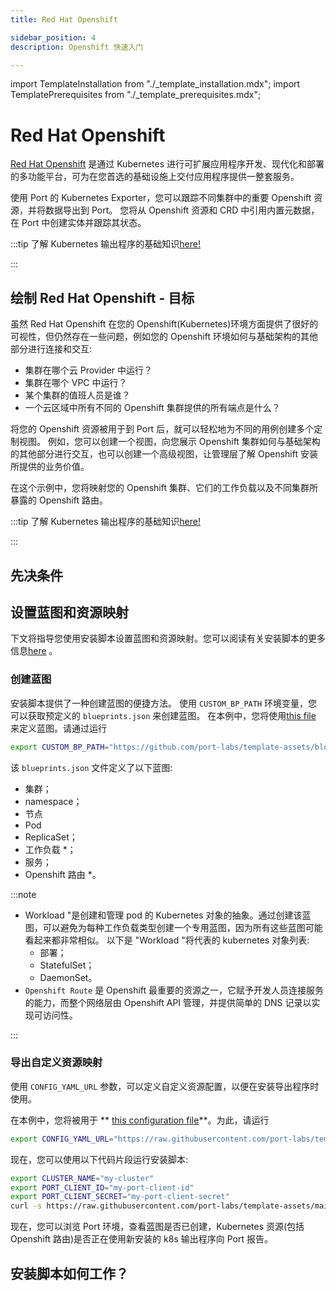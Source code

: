```yaml
---
title: Red Hat Openshift

sidebar_position: 4
description: Openshift 快速入门

---
```


import TemplateInstallation from "./_template_installation.mdx";
import TemplatePrerequisites from "./_template_prerequisites.mdx";

# Red Hat Openshift

[Red Hat Openshift](https://www.redhat.com/en/technologies/cloud-computing/openshift) 是通过 Kubernetes 进行可扩展应用程序开发、现代化和部署的多功能平台，可为在您首选的基础设施上交付应用程序提供一整套服务。

使用 Port 的 Kubernetes Exporter，您可以跟踪不同集群中的重要 Openshift 资源，并将数据导出到 Port。 您将从 Openshift 资源和 CRD 中引用内置元数据，在 Port 中创建实体并跟踪其状态。

:::tip 了解 Kubernetes 输出程序的基础知识[here!](/build-your-software-catalog/sync-data-to-catalog/kubernetes/kubernetes.md)

:::

## 绘制 Red Hat Openshift - 目标

虽然 Red Hat Openshift 在您的 Openshift(Kubernetes)环境方面提供了很好的可视性，但仍然存在一些问题，例如您的 Openshift 环境如何与基础架构的其他部分进行连接和交互: 

* 集群在哪个云 Provider 中运行？
* 集群在哪个 VPC 中运行？
* 某个集群的值班人员是谁？
* 一个云区域中所有不同的 Openshift 集群提供的所有端点是什么？

将您的 Openshift 资源被用于到 Port 后，就可以轻松地为不同的用例创建多个定制视图。 例如，您可以创建一个视图，向您展示 Openshift 集群如何与基础架构的其他部分进行交互，也可以创建一个高级视图，让管理层了解 Openshift 安装所提供的业务价值。

在这个示例中，您将映射您的 Openshift 集群、它们的工作负载以及不同集群所暴露的 Openshift 路由。

:::tip 了解 Kubernetes 输出程序的基础知识[here!](/build-your-software-catalog/sync-data-to-catalog/kubernetes/kubernetes.md)

:::

## 先决条件

<TemplatePrerequisites />

## 设置蓝图和资源映射

下文将指导您使用安装脚本设置蓝图和资源映射。您可以阅读有关安装脚本的更多信息[here](#how-does-the-installation-script-work) 。

### 创建蓝图

安装脚本提供了一种创建蓝图的便捷方法。 使用 `CUSTOM_BP_PATH` 环境变量，您可以获取预定义的 `blueprints.json` 来创建蓝图。 在本例中，您将使用[this file](https://github.com/port-labs/template-assets/blob/main/kubernetes/blueprints/openshift-blueprints.json) 来定义蓝图。请通过运行

```bash showLineNumbers
export CUSTOM_BP_PATH="https://github.com/port-labs/template-assets/blob/main/kubernetes/blueprints/openshift-blueprints.json"
```

该 `blueprints.json` 文件定义了以下蓝图: 

* 集群；
* namespace；
* 节点
* Pod
* ReplicaSet；
* 工作负载 *；
* 服务；
* Openshift 路由 *。

:::note 

* Workload "是创建和管理 pod 的 Kubernetes 对象的抽象。通过创建该蓝图，可以避免为每种工作负载类型创建一个专用蓝图，因为所有这些蓝图可能看起来都非常相似。
以下是 "Workload "将代表的 kubernetes 对象列表: 
    - 部署；
    - StatefulSet；
    - DaemonSet。
* `Openshift Route` 是 Openshift 最重要的资源之一，它赋予开发人员连接服务的能力，而整个网络层由 Openshift API 管理，并提供简单的 DNS 记录以实现可访问性。

:::

### 导出自定义资源映射

使用 `CONFIG_YAML_URL` 参数，可以定义自定义资源配置，以便在安装导出程序时使用。

在本例中，您将被用于 ** [this configuration file](https://github.com/port-labs/template-assets/blob/main/kubernetes/full-configs/openshift_usecase.yaml)**。为此，请运行

```bash showLineNumbers
export CONFIG_YAML_URL="https://raw.githubusercontent.com/port-labs/template-assets/main/kubernetes/full-configs/openshift_usecase.yaml"
```

现在，您可以使用以下代码片段运行安装脚本: 

```bash showLineNumbers
export CLUSTER_NAME="my-cluster"
export PORT_CLIENT_ID="my-port-client-id"
export PORT_CLIENT_SECRET="my-port-client-secret"
curl -s https://raw.githubusercontent.com/port-labs/template-assets/main/kubernetes/install.sh | bash
```

现在，您可以浏览 Port 环境，查看蓝图是否已创建，Kubernetes 资源(包括 Openshift 路由)是否正在使用新安装的 k8s 输出程序向 Port 报告。

## 安装脚本如何工作？

<TemplateInstallation />